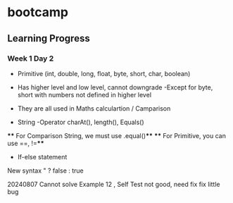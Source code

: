 # bootcamp

## Learning Progress

### Week 1 Day 2

- Primitive (int, double, long, float, byte, short, char, boolean)
- Has higher level and low level, cannot downgrade
  -Except for byte, short with numbers not defined in higher level
- They are all used in Maths calculartion / Camparison

- String
  -Operator
  charAt(), length(), Equals()

**\*\*** For Comparison String, we must use .equal()**\*\***
**\*\*** For Primitive, you can use ==, !=**\*\***

- If-else statement

New syntax " ? false : true

20240807 Cannot solve Example 12 , Self Test not good, need fix fix little bug
